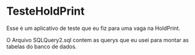 ﻿# TesteHoldPrint


Esse é um aplicativo de teste que eu fiz para uma vaga na HoldPrint.

O Arquivo SQLQuery2.sql contem as querys que eu usei para montar as tabelas do banco de dados. 
